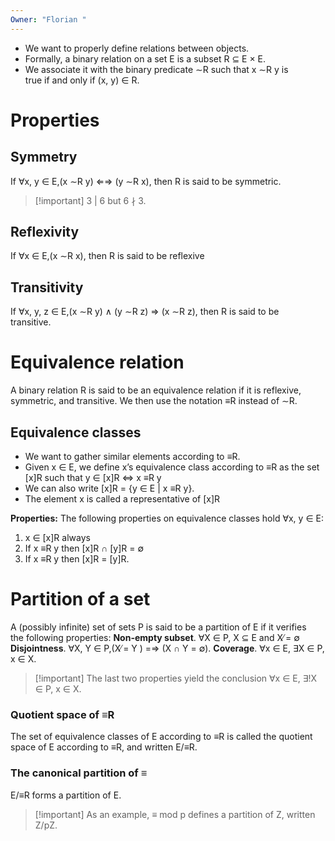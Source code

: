 ```yaml
---
Owner: "Florian "
---
```

- We want to properly define relations between objects.
- Formally, a binary relation on a set E is a subset R ⊆ E × E.
- We associate it with the binary predicate ∼R such that x ∼R y is  
    true if and only if (x, y) ∈ R.
# Properties
## Symmetry
If ∀x, y ∈ E,(x ∼R y) ⇐⇒ (y ∼R x), then R is said to be symmetric.

> [!important] 3 | 6 but 6 ∤ 3.
## Reflexivity
If ∀x ∈ E,(x ∼R x), then R is said to be reflexive
## Transitivity
If ∀x, y, z ∈ E,(x ∼R y) ∧ (y ∼R z) ⇒ (x ∼R z), then R is said to be  
transitive.
# Equivalence relation
A binary relation R is said to be an equivalence relation if it is reflexive, symmetric, and transitive. We then use the notation ≡R instead of ∼R.
## Equivalence classes
- We want to gather similar elements according to ≡R.
- Given x ∈ E, we define x’s equivalence class according to ≡R as the set [x]R such that y ∈ [x]R ⇔ x ≡R y
- We can also write [x]R = {y ∈ E | x ≡R y}.
- The element x is called a representative of [x]R
  
**Properties:**
The following properties on equivalence classes hold ∀x, y ∈ E:
1. x ∈ [x]R always
2. If x ≡R y then [x]R ∩ [y]R = ∅
3. If x ≡R y then [x]R = [y]R.
  
# Partition of a set
A (possibly infinite) set of sets P is said to be a partition of E if it verifies  
the following properties:
**Non-empty subset**. ∀X ∈ P, X ⊆ E and X ̸= ∅
**Disjointness**. ∀X, Y ∈ P,(X ̸= Y ) =⇒ (X ∩ Y = ∅).
**Coverage**. ∀x ∈ E, ∃X ∈ P, x ∈ X.

> [!important] The last two properties yield the conclusion ∀x ∈ E, ∃!X ∈ P, x ∈ X.
### Quotient space of ≡R
The set of equivalence classes of E according to ≡R is called the quotient space of E according to ≡R, and written E/≡R.
### The canonical partition of ≡
E/≡R forms a partition of E.

> [!important] As an example, ≡ mod p defines a partition of Z, written Z/pZ.